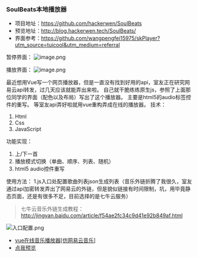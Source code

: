 ### SoulBeats本地播放器

* 项目地址：https://github.com/hackerwen/SoulBeats
* 预览地址：http://blog.hackerwen.tech/SoulBeats/
* 界面参考：https://github.com/wangpengfei15975/skPlayer?utm_source=tuicool&utm_medium=referral

暂停界面：
![image.png](http://upload-images.jianshu.io/upload_images/4869616-86d09dc68110cfdd.png?imageMogr2/auto-orient/strip%7CimageView2/2/w/1240)

播放界面：
![image.png](http://upload-images.jianshu.io/upload_images/4869616-bd63b802a15a4da9.png?imageMogr2/auto-orient/strip%7CimageView2/2/w/1240)


最近想用Vue写一个网页播放器，但是一直没有找到好用的api，室友正在研究网易云api转发，过几天应该就能弄出来啦。
自己就干脆练练原生js，参照了上面那位同学的界面（配色以及布局）写出了这个播放器。
主要是html5的audio标签控件的重写。
等室友api弄好啦就用vue重构弄成在线的播放器。
技术：
1. Html
2. Css
3. JavaScript

功能实现：
1. 上/下一首
2. 播放模式切换（单曲、顺序、列表、随机）
3. html5 audio控件重写

使用方法：
1.js入口处配置歌曲列表json生成列表（音乐外链折腾了我很久，室友通过api加密转发弄出了网易云的外链，但是貌似链接有时间限制，坑，用毕竟静态页面，还是有很多不足，目前选择的是七牛云服务）

>七牛云音乐外链生成教程：http://jingyan.baidu.com/article/f54ae2fc34c9d41e92b849af.html

![入口配置.png](http://upload-images.jianshu.io/upload_images/4869616-8cc01a867c27e212.png?imageMogr2/auto-orient/strip%7CimageView2/2/w/1240)


* [vue在线音乐播放器[仿网易云音乐]](https://github.com/hackerwen/Netease-Music-of-Vue)
* [点我预览](http://blog.hackerwen.tech/Netease-Music-of-Vue/#/playlist)
